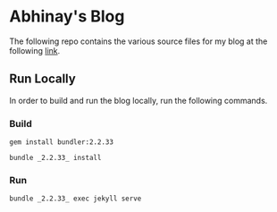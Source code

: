 # Abhinay's Blog
The following repo contains the various source files for my blog at the following [link](https://apasunuri.github.io/blog).

## Run Locally
In order to build and run the blog locally, run the following commands.

### Build
`gem install bundler:2.2.33`

`bundle _2.2.33_ install`

### Run
`bundle _2.2.33_ exec jekyll serve`
